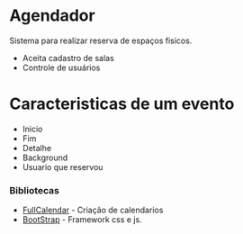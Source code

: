 # Agendador

Sistema para realizar reserva de espaços fisicos.

  - Aceita cadastro de salas
  - Controle de usuários

# Caracteristicas de um evento

  - Inicio
  - Fim
  - Detalhe
  - Background
  - Usuario que reservou



### Bibliotecas

* [FullCalendar](https://fullcalendar.io/docs) - Criação de calendarios
* [BootStrap](http://getbootstrap.com/?) - Framework css e js.

